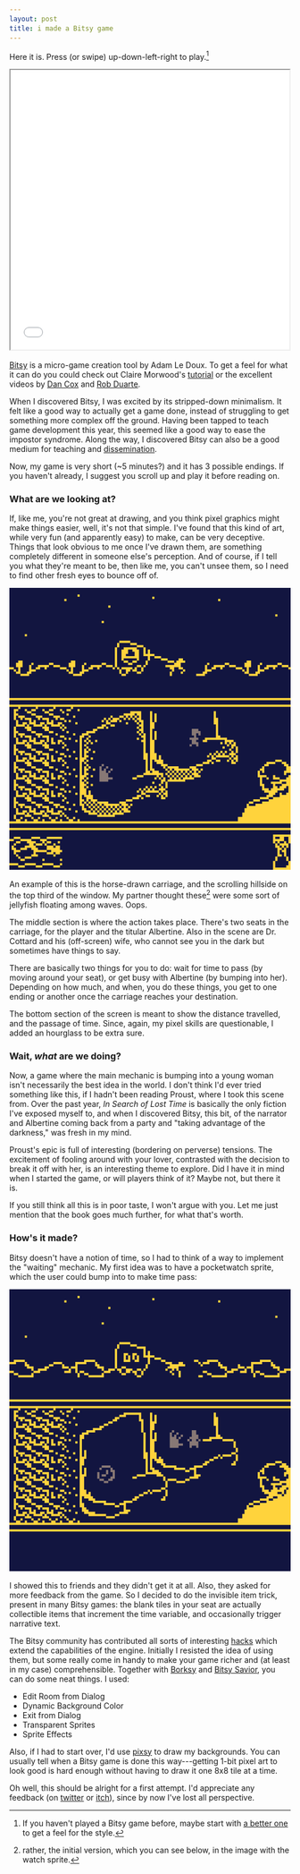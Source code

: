 ```yaml
---
layout: post
title: i made a Bitsy game
---
```


Here it is. Press (or swipe) up-down-left-right to play.[^1]

<iframe src="/public/albertineBorksy7.html" width="500" height="500"></iframe>

[Bitsy](https://ledoux.itch.io/bitsy) is a micro-game creation tool by Adam Le Doux. To get a feel for what it can do you could check out Claire Morwood's [tutorial](https://www.shimmerwitch.space/bitsyTutorial.html) or the excellent videos by [Dan Cox](https://www.youtube.com/playlist?list=PLlXuD3kyVEr5sF4iM2CszNt-fSVZDqxUm) and [Rob Duarte](https://www.youtube.com/playlist?list=PLNE1nfKgKSv7cR7QG7IIu-nEMHiVQsGNM).

When I discovered Bitsy, I was excited by its stripped-down minimalism. It felt like a good way to actually get a game done, instead of struggling to get something more complex off the ground. Having been tapped to teach game development this year, this seemed like a good way to ease the impostor syndrome. Along the way, I discovered Bitsy can also be a good medium for teaching and [dissemination](https://emmawinston.me/pathways-desire-lines/).

Now, my game is very short (~5 minutes?) and it has 3 possible endings. If you haven't already, I suggest you scroll up and play it before reading on.

### What are we looking at?

If, like me, you're not great at drawing, and you think pixel graphics might make things easier, well, it's not that simple. I've found that this kind of art, while very fun (and apparently easy) to make, can be very deceptive. Things that look obvious to me once I've drawn them, are something completely different in someone else's perception. And of course, if I tell you what they're meant to be, then like me, you can't unsee them, so I need to find other fresh eyes to bounce off of.

![game main screen](/images/albertine/albertine.gif)

An example of this is the horse-drawn carriage, and the scrolling hillside on the top third of the window. My partner thought these[^2] were some sort of jellyfish floating among waves. Oops.

The middle section is where the action takes place. There's two seats in the carriage, for the player and the titular Albertine. Also in the scene are Dr. Cottard and his (off-screen) wife, who cannot see you in the dark but sometimes have things to say.

There are basically two things for you to do: wait for time to pass (by moving around your seat), or get busy with Albertine (by bumping into her). Depending on how much, and when, you do these things, you get to one ending or another once the carriage reaches your destination.

The bottom section of the screen is meant to show the distance travelled, and the passage of time. Since, again, my pixel skills are questionable, I added an hourglass to be extra sure.

### Wait, *what* are we doing?

Now, a game where the main mechanic is bumping into a young woman isn't necessarily the best idea in the world. I don't think I'd ever tried something like this, if I hadn't been reading Proust, where I took this scene from. Over the past year, *In Search of Lost Time* is basically the only fiction I've exposed myself to, and when I discovered Bitsy, this bit, of the narrator and Albertine coming back from a party and "taking advantage of the darkness," was fresh in my mind.

Proust's epic is full of interesting (bordering on perverse) tensions. The excitement of fooling around with your lover, contrasted with the decision to break it off with her, is an interesting theme to explore. Did I have it in mind when I started the game, or will players think of it? Maybe not, but there it is.

If you still think all this is in poor taste, I won't argue with you. Let me just mention that the book goes much further, for what that's worth.

### How's it made?

Bitsy doesn't have a notion of time, so I had to think of a way to implement the "waiting" mechanic. My first idea was to have a pocketwatch sprite, which the user could bump into to make time pass:

![previous version with watch sprite](/images/albertine/albertine-watch.gif)

I showed this to friends and they didn't get it at all. Also, they asked for more feedback from the game. So I decided to do the invisible item trick, present in many Bitsy games: the blank tiles in your seat are actually collectible items that increment the time variable, and occasionally trigger narrative text.

The Bitsy community has contributed all sorts of interesting [hacks](https://github.com/seleb/bitsy-hacks) which extend the capabilities of the engine. Initially I resisted the idea of using them, but some really come in handy to make your game richer and (at least in my case) comprehensible. Together with [Borksy](https://ayolland.itch.io/borksy) and [Bitsy Savior](https://aloelazoe.itch.io/bitsy-savior), you can do some neat things. I used:

- Edit Room from Dialog
- Dynamic Background Color
- Exit from Dialog
- Transparent Sprites
- Sprite Effects

Also, if I had to start over, I'd use [pixsy](https://ruin.itch.io/pixsy) to draw my backgrounds. You can usually tell when a Bitsy game is done this way---getting 1-bit pixel art to look good is hard enough without having to draw it one 8x8 tile at a time.

Oh well, this should be alright for a first attempt. I'd appreciate any feedback (on [twitter](https://twitter.com/growlerpig) or [itch](https://rvirmoors.itch.io/albertine)), since by now I've lost all perspective.


[^1]: If you haven't played a Bitsy game before, maybe start with [a better one](https://itch.io/games/made-with-bitsy) to get a feel for the style.

[^2]: rather, the initial version, which you can see below, in the image with the watch sprite.